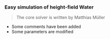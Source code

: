 ### Easy simulation of height-field Water

> The core solver is written by Matthias Müller

- Some comments have been added
- Some parameters are modified
